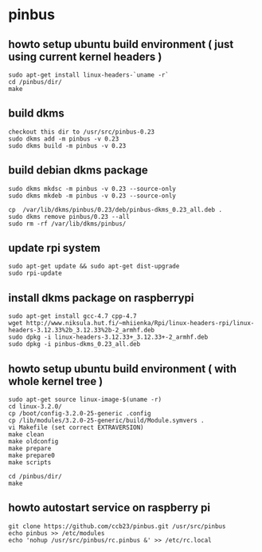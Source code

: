 # pinbus

## howto setup ubuntu build environment ( just using current kernel headers )

```
sudo apt-get install linux-headers-`uname -r`
cd /pinbus/dir/
make
```

## build dkms
```
checkout this dir to /usr/src/pinbus-0.23
sudo dkms add -m pinbus -v 0.23
sudo dkms build -m pinbus -v 0.23
```

## build debian dkms package

```
sudo dkms mkdsc -m pinbus -v 0.23 --source-only
sudo dkms mkdeb -m pinbus -v 0.23 --source-only

cp  /var/lib/dkms/pinbus/0.23/deb/pinbus-dkms_0.23_all.deb .
sudo dkms remove pinbus/0.23 --all
sudo rm -rf /var/lib/dkms/pinbus/
```

## update rpi system

```
sudo apt-get update && sudo apt-get dist-upgrade
sudo rpi-update
```

## install dkms package on raspberrypi

```
sudo apt-get install gcc-4.7 cpp-4.7
wget http://www.niksula.hut.fi/~mhiienka/Rpi/linux-headers-rpi/linux-headers-3.12.33%2b_3.12.33%2b-2_armhf.deb
sudo dpkg -i linux-headers-3.12.33+_3.12.33+-2_armhf.deb
sudo dpkg -i pinbus-dkms_0.23_all.deb
```

## howto setup ubuntu build environment ( with whole kernel tree )

```
sudo apt-get source linux-image-$(uname -r)
cd linux-3.2.0/
cp /boot/config-3.2.0-25-generic .config
cp /lib/modules/3.2.0-25-generic/build/Module.symvers .
vi Makefile (set correct EXTRAVERSION)
make clean
make oldconfig
make prepare
make prepare0
make scripts

cd /pinbus/dir/
make
```

## howto autostart service on raspberry pi

```
git clone https://github.com/ccb23/pinbus.git /usr/src/pinbus
echo pinbus >> /etc/modules
echo 'nohup /usr/src/pinbus/rc.pinbus &' >> /etc/rc.local

```
